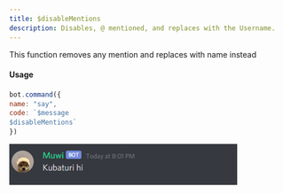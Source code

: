 ```yaml
---
title: $disableMentions
description: Disables, @ mentioned, and replaces with the Username.
---
```


This function removes any mention and replaces with name instead

#### Usage

```javascript
bot.command({
name: "say", 
code: `$message
$disableMentions` 
})
```

![Example](<../discord-examples/assets/image (8).png>)